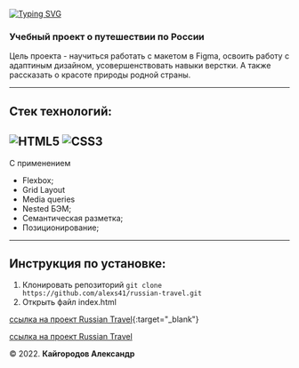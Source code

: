 [![Typing SVG](https://readme-typing-svg.demolab.com?font=Fira+Code&size=30&pause=1000&color=166CD7&width=435&lines=Russian+travel)](https://git.io/typing-svg)
### Учебный проект о путешествии по России

Цель проекта - научиться работать с макетом в Figma, освоить работу с адаптиным дизайном, усовершенствовать навыки верстки. А также рассказать о красоте природы родной страны.

---
## Стек технологий:
![HTML5](https://img.shields.io/badge/-HTML5-090909?style=for-the-badge&logo=HTML5)
![CSS3](https://img.shields.io/badge/-CSS3-090909?style=for-the-badge&logo=CSS3)
---
С применением

- Flexbox;
- Grid Layout
- Media queries
- Nested БЭМ;
- Семантическая разметка;
- Позиционирование;
---

## Инструкция по установке:
1. Клонировать репозиторий
`git clone https://github.com/alexs41/russian-travel.git`
2. Открыть файл index.html

[ссылка на проект Russian Travel](https://alexs41.github.io/russian-travel/index.html){:target="_blank"}

<a href="https://alexs41.github.io/russian-travel/index.html" target="_blank">ссылка на проект Russian Travel</a>

© 2022. **Кайгородов Александр**
